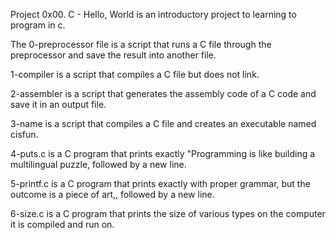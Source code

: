 Project 0x00. C - Hello, World is an introductory project to learning to program in c.

	
The 0-preprocessor file is a script that runs a C file through the preprocessor and save the result into another file.

1-compiler is a script that compiles a C file but does not link.

2-assembler is a script that generates the assembly code of a C code and save it in an output file.

3-name is a script that compiles a C file and creates an executable named cisfun.

4-puts.c is  a C program that prints exactly "Programming is like building a multilingual puzzle, followed by a new line.

5-printf.c is a C program that prints exactly with proper grammar, but the outcome is a piece of art,, followed by a new line.

6-size.c is  a C program that prints the size of various types on the computer it is compiled and run on.

